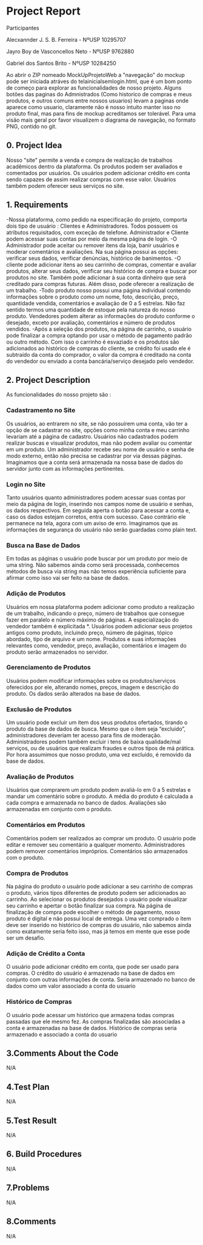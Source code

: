 # Project Report
Participantes

Alecxannder J. S. B. Ferreira - NºUSP 10295707

Jayro Boy de Vasconcellos Neto - NºUSP 9762880

Gabriel dos Santos Brito - NºUSP 10284250

Ao abrir o ZIP nomeado MockUpProjetoWeb a "navegação" do mockup pode ser iniciada atráves do telainicialsemlogin.html, que é um bom ponto de começo para explorar as funcionalidades de nosso projeto. Alguns botões das paginas do Admnistrados (Como historico de compras e meus produtos, e outros comuns entre nossos usuarios) levam a paginas
onde aparece como usuario, claramente não é nosso intuito manter isso no produto final, mas para fins de mockup acreditamos ser tolerável. Para uma visão mais geral por favor visualizem o diagrama de navegação, no formato PNG, contido no git.

## 0. Project Idea
  Nosso "site" permite a venda e compra de realização de trabalhos acadêmicos dentro
da plataforma. Os produtos podem ser avaliados e comentados por usuários. Os usuários
podem adicionar crédito em conta sendo capazes de assim realizar compras com esse
valor. Usuários também podem oferecer seus serviços no site.
## 1. Requirements
      
-Nossa plataforma, como pedido na especificação do projeto, comporta dois tipo de 
usuário : Clientes e Administradores. Todos possuem os atributos requisitados, com exceção
de telefone. Administrador e Cliente podem acessar suas contas por meio da mesma
página de login.
  -O Administrador pode aceitar ou remover itens da loja, banir usuários e moderar
comentários e avaliações. Na sua página possui as opções: verificar seus dados, verificar
denúncias, histórico de banimentos.
  -O cliente pode adicionar itens ao seu carrinho de compras, comentar e avaliar
produtos, alterar seus dados, verificar seu histórico de compra e buscar por produtos no
site. Também pode adicionar à sua conta dinheiro que será creditado para compras futuras.
 Além disso, pode oferecer a realização de um trabalho.
 -Todo produto nosso possui uma página individual contendo informações sobre o
produto como um nome, foto, descrição, preço, quantidade vendida, comentários e
avaliação de 0 a 5 estrelas. Não faz sentido termos uma quantidade de estoque pela
natureza do nosso produto. Vendedores podem alterar as informações do produto conforme
o desejado, exceto por avaliação, comentários e número de produtos vendidos.
 -Após a seleção dos produtos, na página de carrinho, o usuário pode finalizar a
compra optando por usar o método de pagamento padrão ou outro método. Com isso o
carrinho é esvaziado e os produtos são adicionados ao histórico de compras do cliente, se
crédito foi usado ele é subtraído da conta do comprador, o valor da compra é creditado na
conta do vendedor ou enviado a conta bancária/serviço desejado pelo vendedor.

## 2. Project Description
    
As funcionalidades do nosso projeto são :

### Cadastramento no Site
  Os usuários, ao entrarem no site, se não possuírem uma conta, vão ter a opção de
se cadastrar no site, opções como minha conta e meu carrinho levariam até a página de
cadastro. Usuários não cadastrados podem realizar buscas e visualizar produtos, mas não
podem avaliar ou comentar em um produto.
  Um administrador recebe seu nome de usuário e senha de modo externo, então
não precisa se cadastrar por via dessas páginas.
  Imaginamos que a conta será armazenada na nossa base de dados do servidor
junto com as informações pertinentes.
  
### Login no Site
  Tanto usuários quanto administradores podem acessar suas contas por meio da
página de login, inserindo nos campos nome de usuário e senhas, os dados respectivos.
Em seguida aperta o botão para acessar a conta e, caso os dados estejam corretos, entra
com sucesso. Caso contrário ele permanece na tela, agora com um aviso de erro.
  Imaginamos que as informações de segurança do usuário não serão guardadas
como plain text.

### Busca na Base de Dados
Em todas as páginas o usuário pode buscar por um produto por meio de uma string.
Não sabemos ainda como será processada, conhecemos métodos de busca via string mas
não temos experiência suficiente para afirmar como isso vai ser feito na base de dados.
  
### Adição de Produtos
  Usuários em nossa plataforma podem adicionar como produto a realização de um
trabalho, indicando o preço, número de trabalhos que consegue fazer em paralelo e número
máximo de páginas. A especialização do vendedor também é explicitada *.
  Usuários podem adicionar seus projetos antigos como produto, incluindo preço,
número de páginas, tópico abordado, tipo de arquivo e um nome.
Produtos e suas informações relevantes como, vendedor, preço, avaliação,
comentários e imagem do produto serão armazenados no servidor.

### Gerenciamento de Produtos
  Usuários podem modificar informações sobre os produtos/serviços oferecidos por
ele, alterando nomes, preços, imagem e descrição do produto.
Os dados serão alterados na base de dados.

### Exclusão de Produtos
  Um usuário pode excluir um item dos seus produtos ofertados, tirando o produto da
base de dados de busca. Mesmo que o item seja “excluido”, administradores deveriam ter
acesso para fins de moderação.
Administradores podem também excluir i tens de baixa qualidade/mal serviços, ou de
usuários que realizam fraudes e outros tipos de má prática.
Por hora assumimos que nosso produto, uma vez excluído, é removido da base de
dados.

### Avaliação de Produtos
  Usuários que comprarem um produto podem avaliá-lo em 0 a 5 estrelas e mandar
um comentário sobre o produto. A média do produto é calculada a cada compra e
armazenada no banco de dados.
  Avaliações são armazenadas em conjunto com o produto.

### Comentários em Produtos
  Comentários podem ser realizados ao comprar um produto. O usuário pode editar e
remover seu comentário a qualquer momento. Administradores podem remover
comentários impróprios.
  Comentários são armazenados com o produto.

### Compra de Produtos
  Na página do produto o usuário pode adicionar a seu carrinho de compras o
produto, vários tipos diferentes de produto podem ser adicionados ao carrinho. Ao
selecionar os produtos desejados o usuário pode visualizar seu carrinho e apertar o botão
finalizar sua compra. Na página de finalização de compra pode escolher o método de
pagamento, nosso produto é digital e não possui local de entrega.
  Uma vez comprado o item deve ser inserido no histórico de compras do usuário, não
sabemos ainda como exatamente seria feito isso, mas já temos em mente que esse pode
ser um desafio.

### Adição de Crédito a Conta
  O usuário pode adicionar crédito em conta, que pode ser usado para compras. O
crédito do usuário é armazenado na base de dados em conjunto com outras informações de
conta.
  Seria armazenado no banco de dados como um valor associado a conta do usuario

### Histórico de Compras
  O usuário pode acessar um histórico que armazena todas compras passadas que
ele mesmo fez. As compras finalizadas são associadas a conta e armazenadas na base de
dados.
  Histórico de compras seria armazenado e associado a conta do usuario

## 3.Comments About the Code
N/A

## 4.Test Plan
N/A

## 5.Test Result
N/A

## 6. Build Procedures
N/A

## 7.Problems
N/A

## 8.Comments
N/A
